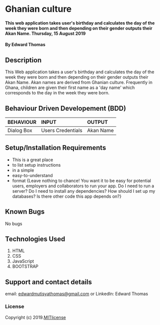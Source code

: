 # Ghanian culture
#### This web application takes user's birthday and calculates the day of the week they were born and then depending on their gender outputs their Akan Name. Thursday, 15 August 2019
#### By **Edward Thomas**
## Description
This Web application takes a user's birthday and calculates the day of the week they were born and then depending on their gender outputs their Akan Name. 
Akan names are derived from Ghanian culture. Frequently in Ghana, children are given their first name as a 'day name' which corresponds to the day in the week they were born.
## Behaviour Driven Developement (BDD)
|BEHAVIOUR| INPUT| OUTPUT|
|:--------|:-----|:------|
|Dialog Box| Users Credentials| Akan Name|

## Setup/Installation Requirements
* This is a great place
* to list setup instructions
* in a simple
* easy-to-understand
* format
{Leave nothing to chance! You want it to be easy for potential users, employers and collaborators to run your app. Do I need to run a server? Do I need to install any dependencies? How should I set up my databases? Is there other code this app depends on?}
## Known Bugs
No bugs 
## Technologies Used
1) HTML
2) CSS
3) JavaScript
4) BOOTSTRAP
## Support and contact details
email: edwardmutisyathomas@gmail.com or 
LinkedIn: Edward Thomas
### License
Copyright (c) 2019.[MITlicense](LICENSE)